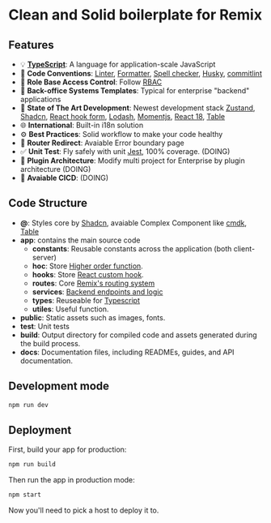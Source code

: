 # Clean and Solid boilerplate for Remix

## Features

- :bulb: [**TypeScript**](https://www.typescriptlang.org/): A language for application-scale JavaScript
- :scroll: **Code Conventions**: [Linter](https://eslint.org/), [Formatter](https://prettier.io/), [Spell checker](https://cspell.org/), [Husky](https://typicode.github.io/husky/), [commitlint](https://commitlint.js.org/)
- :gem: **Role Base Access Control**: Follow [RBAC](https://auth0.com/docs/manage-users/access-control/rbac)
- :triangular_ruler: **Back-office Systems Templates**: Typical for enterprise "backend" applications
- :rocket: **State of The Art Development**: Newest development stack [Zustand](https://zustand-demo.pmnd.rs/), [Shadcn](https://ui.shadcn.com/), [React hook form](https://react-hook-form.com/), [Lodash](https://lodash.com/), [Momentjs](https://momentjs.com/), [React 18](https://react.dev/blog/2022/03/29/react-v18), [Table](https://tanstack.com/table/latest)
- :globe_with_meridians: **International**: Built-in i18n solution
- :gear: **Best Practices**: Solid workflow to make your code healthy
- :art: **Router Redirect**: Avaiable Error boundary page
- :white_check_mark: **Unit Test**: Fly safely with unit [Jest](https://jestjs.io/), 100% coverage. (DOING)
- :1234: **Plugin Architecture**:  Modify multi project for Enterprise by plugin architecture (DOING)
- :iphone: **Avaiable CICD**: (DOING)

## Code Structure

- **@**: Styles core by [Shadcn](https://ui.shadcn.com/), avaiable Complex Component like [cmdk](https://github.com/pacocoursey/cmdk), [Table](https://tanstack.com/table/latest)
- **app**: contains the main source code
  - **constants**: Reusable constants across the application (both client-server)
  - **hoc**: Store [Higher order function](https://en.wikipedia.org/wiki/Higher-order_function).
  - **hooks**: Store [React custom hook](https://react.dev/learn/reusing-logic-with-custom-hooks).
  - **routes**: Core [Remix's routing system](https://remix.run/docs/en/main/discussion/routes) 
  - **services**: [Backend endpoints and logic](https://remix.run/docs/en/main/file-conventions/-server)
  - **types**: Reuseable for [Typescript](https://www.typescriptlang.org/)
  - **utiles**: Useful function.
- **public**: Static assets such as images, fonts.
- **test**: Unit tests
- **build**: Output directory for compiled code and assets generated during the build process.
- **docs**: Documentation files, including READMEs, guides, and API documentation.

## Development mode

```sh
npm run dev
```

## Deployment

First, build your app for production:

```sh
npm run build
```

Then run the app in production mode:

```sh
npm start
```

Now you'll need to pick a host to deploy it to.